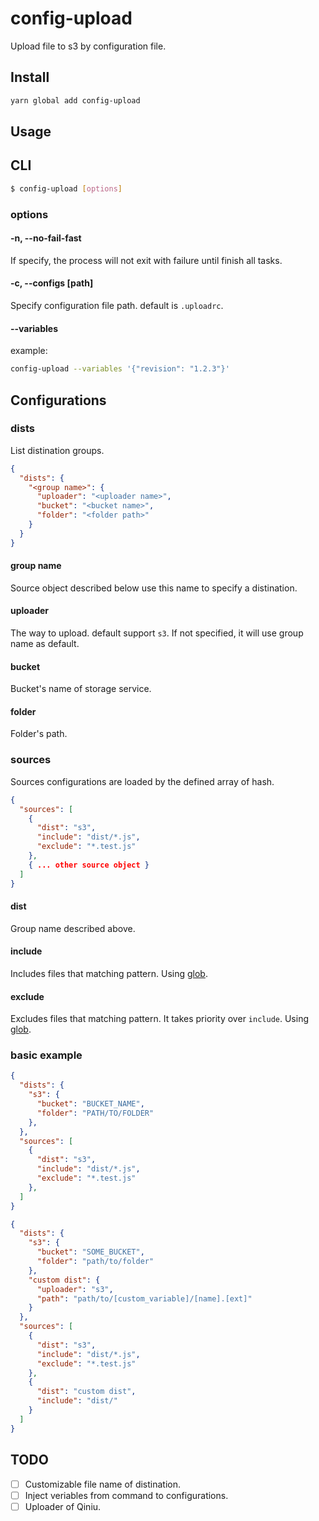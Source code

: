 # config-upload

Upload file to s3 by configuration file.

## Install

```sh
yarn global add config-upload
```

## Usage

## CLI
```sh
$ config-upload [options]
```

### options

#### -n, --no-fail-fast
If specify, the process will not exit with failure until finish all tasks.

#### -c, --configs [path]
Specify configuration file path. default is `.uploadrc`.

#### --variables

example:

```sh
config-upload --variables '{"revision": "1.2.3"}'
```

## Configurations

### dists
List distination groups.

```json
{
  "dists": {
    "<group name>": {
      "uploader": "<uploader name>",
      "bucket": "<bucket name>",
      "folder": "<folder path>"
    }
  }
}
```

#### group name
Source object described below use this name to specify a distination.

#### uploader
The way to upload. default support `s3`. If not specified, it will use group name as default.

#### bucket
Bucket's name of storage service.

#### folder
Folder's path.

### sources
Sources configurations are loaded by the defined array of hash.

```json
{
  "sources": [
    {
      "dist": "s3",
      "include": "dist/*.js",
      "exclude": "*.test.js"
    },
    { ... other source object }
  ]
}
```

#### dist
Group name described above.

#### include
Includes files that matching pattern. Using [glob].

#### exclude
Excludes files that matching pattern. It takes priority over `include`. Using [glob].

### basic example
```json
{
  "dists": {
    "s3": {
      "bucket": "BUCKET_NAME",
      "folder": "PATH/TO/FOLDER"
    },
  },
  "sources": [
    {
      "dist": "s3",
      "include": "dist/*.js",
      "exclude": "*.test.js"
    },
  ]
}
```

```json
{
  "dists": {
    "s3": {
      "bucket": "SOME_BUCKET",
      "folder": "path/to/folder"
    },
    "custom dist": {
      "uploader": "s3",
      "path": "path/to/[custom_variable]/[name].[ext]"
    }
  },
  "sources": [
    {
      "dist": "s3",
      "include": "dist/*.js",
      "exclude": "*.test.js"
    },
    {
      "dist": "custom dist",
      "include": "dist/"
    }
  ]
}
```

## TODO
- [ ] Customizable file name of distination.
- [ ] Inject veriables from command to configurations.
- [ ] Uploader of Qiniu.

[glob]: https://en.wikipedia.org/wiki/Glob_(programming)
